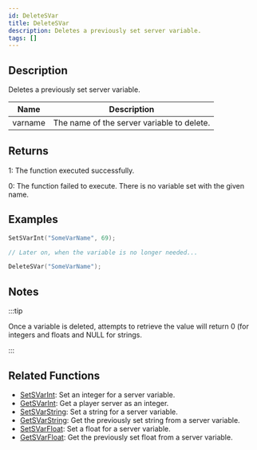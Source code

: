 ```yaml
---
id: DeleteSVar
title: DeleteSVar
description: Deletes a previously set server variable.
tags: []
---
```


## Description

Deletes a previously set server variable.

| Name    | Description                                |
| ------- | ------------------------------------------ |
| varname | The name of the server variable to delete. |

## Returns

1: The function executed successfully.

0: The function failed to execute. There is no variable set with the given name.

## Examples

```c
SetSVarInt("SomeVarName", 69);

// Later on, when the variable is no longer needed...

DeleteSVar("SomeVarName");
```

## Notes

:::tip

Once a variable is deleted, attempts to retrieve the value will return 0 (for integers and floats and NULL for strings.

:::

## Related Functions

- [SetSVarInt](SetSVarInt.md): Set an integer for a server variable.
- [GetSVarInt](GetSVarInt.md): Get a player server as an integer.
- [SetSVarString](SetSVarString.md): Set a string for a server variable.
- [GetSVarString](GetSVarString.md): Get the previously set string from a server variable.
- [SetSVarFloat](SetSVarFloat.md): Set a float for a server variable.
- [GetSVarFloat](GetSVarFloat.md): Get the previously set float from a server variable.
